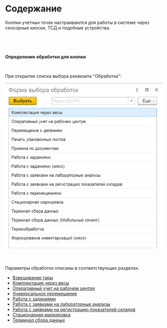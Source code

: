 # Содержание
Кнопки учетных точек настраиваются для работы в системе через сенсорные
киоски, ТСД и подобные устройства.

 

 

**Определение обработки для кнопки**

 

При открытии списка выбора реквизита "Обработка":

![1](readme.assets/1.png)

 

Параметры обработок описаны в соответствующих разделах.

- [Взвешивание тары](ContainerWeighing/ContainerWeighing.md)
- [Комплектация через весы](PackagingWithScales/PackagingWithScales.md)
- [Оперативный учет на рабочем центре](OperationalAccountingOnWorkCenter/OperationalAccountingOnWorkCenter.md)
- [Универсальное перемещение](UniversalPeremeshenie/UniversalPeremeshenie.md)
- [Работа с заданиями](WorkWithTasks/WorkWithTasks.md)
- [Работа с заявками на лабораторные анализы](WorkWithLabAnalyzes/WorkWithLabAnalyzes.md)
- [Работа с заявками на регистрацию показателей складов](WorkWithRequestToRegistrationIndicatorsOfWarehouses/WorkWithRequestToRegistrationIndicatorsOfWarehouses.md)
- [Стационарная маркировка](StacMark/StacMark.md)
- [Терминал сбора данных](DataCollectionTerminal/DataCollectionTerminal.md)
